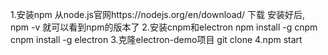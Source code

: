 1.安装npm
    从node.js官网https://nodejs.org/en/download/ 下载
    安装好后, npm -v 就可以看到npm的版本了
2.安装cnpm和electron
	npm install -g cnpm
	cnpm install -g electron
3.克隆electron-demo项目
	git clone 
4.npm start
